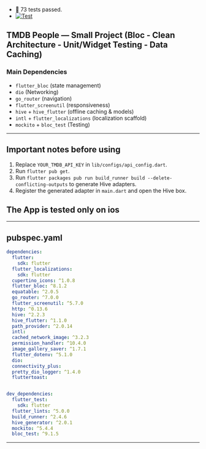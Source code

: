 - 🎉 73 tests passed.   
- [![Test](https://github.com/mo7amedaliEbaid/tmdb_people/actions/workflows/test.yml/badge.svg)](https://github.com/mo7amedaliEbaid/tmdb_people/actions/workflows/test.yml)

## TMDB People — Small Project (Bloc - Clean Architecture - Unit/Widget Testing - Data Caching)

### Main Dependencies
- `flutter_bloc` (state management)
- `dio` (Networking)
- `go_router` (navigation)
- `flutter_screenutil` (responsiveness)
- `hive` + `hive_flutter` (offline caching & models)
- `intl` + `flutter_localizations` (localization scaffold)
- `mockito` + `bloc_test` (Testing)

---

## Important notes before using
1. Replace `YOUR_TMDB_API_KEY` in `lib/configs/api_config.dart`.
2. Run `flutter pub get`.
3. Run `flutter packages pub run build_runner build --delete-conflicting-outputs` to generate Hive adapters.
4. Register the generated adapter in `main.dart` and open the Hive box.
## The App is tested only on ios
---

## pubspec.yaml
```yaml
dependencies:
  flutter:
    sdk: flutter
  flutter_localizations:
    sdk: flutter
  cupertino_icons: ^1.0.8
  flutter_bloc: ^8.1.2
  equatable: ^2.0.5
  go_router: ^7.0.0
  flutter_screenutil: ^5.7.0
  http: ^0.13.6
  hive: ^2.2.3
  hive_flutter: ^1.1.0
  path_provider: ^2.0.14
  intl:
  cached_network_image: ^3.2.3
  permission_handler: ^10.4.0
  image_gallery_saver: ^1.7.1
  flutter_dotenv: ^5.1.0
  dio:
  connectivity_plus:
  pretty_dio_logger: ^1.4.0
  fluttertoast:


dev_dependencies:
  flutter_test:
    sdk: flutter
  flutter_lints: ^5.0.0
  build_runner: ^2.4.6
  hive_generator: ^2.0.1
  mockito: ^5.4.4
  bloc_test: ^9.1.5
```

---
